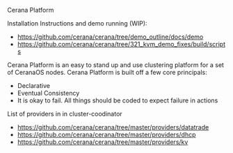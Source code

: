 Cerana Platform

Installation Instructions and demo running (WIP):
- https://github.com/cerana/cerana/tree/demo_outline/docs/demo
- https://github.com/cerana/cerana/tree/321_kvm_demo_fixes/build/scripts

Cerana Platform is an easy to stand up and use clustering platform for a set of CeranaOS nodes. Cerana Platform is built off a few core principals:
- Declarative
- Eventual Consistency
- It is okay to fail. All things should be coded to expect failure in actions



List of providers in in cluster-coodinator
- https://github.com/cerana/cerana/tree/master/providers/datatrade
- https://github.com/cerana/cerana/tree/master/providers/dhcp
- https://github.com/cerana/cerana/tree/master/providers/kv
